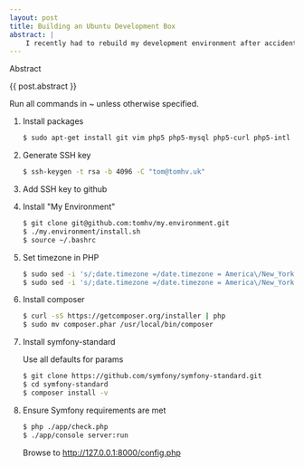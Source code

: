 ```yaml
---
layout: post
title: Building an Ubuntu Development Box
abstract: |
    I recently had to rebuild my development environment after accidentally deleting my Kernel.  Since it's not the first time I've had to rebuild, I figured I'd make some notes.  Here they are.
---
```


Abstract

{{ post.abstract }}

Run all commands in ~ unless otherwise specified.

1. Install packages

    ```bash
    $ sudo apt-get install git vim php5 php5-mysql php5-curl php5-intl ssh mysql-server
    ```

2. Generate SSH key

    ```bash
    $ ssh-keygen -t rsa -b 4096 -C "tom@tomhv.uk"
    ```

3. Add SSH key to github

4. Install "My Environment"

    ``` bash 
    $ git clone git@github.com:tomhv/my.environment.git
    $ ./my.environment/install.sh
    $ source ~/.bashrc
    ```
    
5. Set timezone in PHP

    ```bash
    $ sudo sed -i 's/;date.timezone =/date.timezone = America\/New_York/' /etc/php5/cli/php.ini
    $ sudo sed -i 's/;date.timezone =/date.timezone = America\/New_York/' /etc/php5/apache2/php.ini
    ```

6. Install composer

    ```bash
    $ curl -sS https://getcomposer.org/installer | php
    $ sudo mv composer.phar /usr/local/bin/composer
    ```

7. Install symfony-standard

    Use all defaults for params

    ```bash
    $ git clone https://github.com/symfony/symfony-standard.git
    $ cd symfony-standard
    $ composer install -v
    ```
    
8. Ensure Symfony requirements are met

    ```bash
    $ php ./app/check.php
    $ ./app/console server:run
    ```
    
    Browse to http://127.0.0.1:8000/config.php
